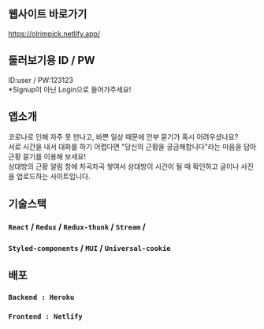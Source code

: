 ## 웹사이트 바로가기

https://olrimpick.netlify.app/

## 둘러보기용 ID / PW
ID:user / PW:123123\
*Signup이 아닌 Login으로 들어가주세요!

## 앱소개

코로나로 인해 자주 못 만나고, 바쁜 일상 때문에 안부 묻기가 혹시
어려우셨나요?\
 서로 시간을 내서 대화를 하기 어렵다면 "당신의 근황을
궁금해합니다"라는 마음을 담아 근황 묻기를 이용해 보세요!\
 상대방의 근황 알림 창에 차곡차곡 쌓여서 상대방이 시간이 될 때
확인하고 글이나 사진을 업로드하는 사이트입니다.

## 기술스택

### `React` / `Redux` / `Redux-thunk` / `Stream` /

### `Styled-components` / `MUI` / `Universal-cookie`

## 배포

### `Backend : Heroku`

### `Frontend : Netlify`
